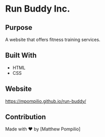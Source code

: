 # Run Buddy Inc.

## Purpose
A website that offers fitness training services.

## Built With
* HTML
* CSS

## Website
https://mpompilio.github.io/run-buddy/

## Contribution
Made with ❤️ by [Matthew Pompilio]
